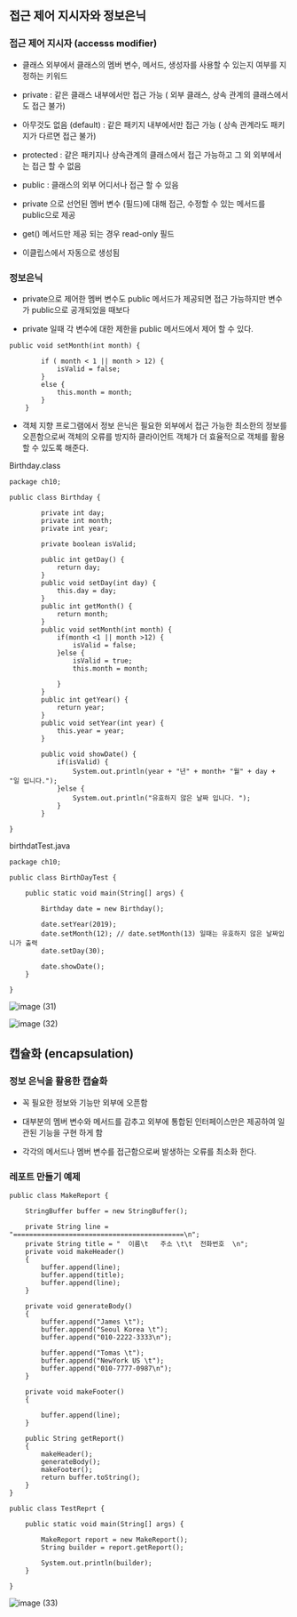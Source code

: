 ## 접근 제어 지시자와 정보은닉

### 접근 제어 지시자 (accesss modifier)

- 클래스 외부에서 클래스의 멤버 변수, 메서드, 생성자를 사용할 수 있는지 여부를 지정하는 키워드

- private : 같은 클래스 내부에서만 접근 가능 ( 외부 클래스, 상속 관계의 클래스에서도 접근 불가)

- 아무것도 없음 (default) : 같은 패키지 내부에서만 접근 가능 ( 상속 관계라도 패키지가 다르면 접근 불가)

- protected : 같은 패키지나 상속관계의 클래스에서 접근 가능하고 그 외 외부에서는 접근 할 수 없음

- public : 클래스의 외부 어디서나 접근 할 수 있음

- private 으로 선언된 멤버 변수 (필드)에 대해 접근, 수정할 수 있는 메서드를 public으로 제공

- get() 메서드만 제공 되는 경우 read-only 필드

- 이클립스에서 자동으로 생성됨

### 정보은닉

- private으로 제어한 멤버 변수도 public 메서드가 제공되면 접근 가능하지만 변수가 public으로 공개되었을 때보다

- private 일때 각 변수에 대한 제한을 public 메서드에서 제어 할 수 있다.

```
public void setMonth(int month) {

		if ( month < 1 || month > 12) {
			isValid = false;
		}
		else {
			this.month = month;
		}
	}
```

- 객체 지향 프로그램에서 정보 은닉은 필요한 외부에서 접근 가능한 최소한의 정보를 오픈함으로써 객체의 오류를 방지하 클라이언트 객체가 더 효율적으로 객체를 활용할 수 있도록 해준다.

Birthday.class
```
package ch10;

public class Birthday {

		private int day;
		private int month;
		private int year;

		private boolean isValid;

		public int getDay() {
			return day;
		}
		public void setDay(int day) {
			this.day = day;
		}
		public int getMonth() {
			return month;
		}
		public void setMonth(int month) {
			if(month <1 || month >12) {
				isValid = false;
			}else {
				isValid = true;
				this.month = month;

			}
		}
		public int getYear() {
			return year;
		}
		public void setYear(int year) {
			this.year = year;
		}

		public void showDate() {
			if(isValid) {
				System.out.println(year + "년" + month+ "월" + day + "일 입니다.");
			}else {
				System.out.println("유효하지 않은 날짜 입니다. ");
			}
		}

}
```

birthdatTest.java
```
package ch10;

public class BirthDayTest {

	public static void main(String[] args) {

		Birthday date = new Birthday();

		date.setYear(2019);
		date.setMonth(12); // date.setMonth(13) 일때는 유효하지 않은 날짜입니가 출력
		date.setDay(30);

		date.showDate();
	}

}
```
![image (31)](https://user-images.githubusercontent.com/105026909/191508009-fa3c2892-058d-492a-b23e-1c6d0b421cc7.png)

![image (32)](https://user-images.githubusercontent.com/105026909/191508036-affeb847-d3be-49b8-ae2a-2e7c2ecdecea.png)

## 캡슐화 (encapsulation)

### 정보 은닉을 활용한 캡슐화

- 꼭 필요한 정보와 기능만 외부에 오픈함

- 대부분의 멤버 변수와 메서드를 감추고 외부에 통합된 인터페이스만은 제공하여 일관된 기능을 구현 하게 함

- 각각의 메서드나 멤버 변수를 접근함으로써 발생하는 오류를 최소화 한다.

### 레포트 만들기 예제

```
public class MakeReport {

	StringBuffer buffer = new StringBuffer();
	
	private String line = "===========================================\n";
	private String title = "  이름\t   주소 \t\t  전화번호  \n";
	private void makeHeader()
	{
		buffer.append(line);
		buffer.append(title);
		buffer.append(line);
	}
	
	private void generateBody()
	{
		buffer.append("James \t");
		buffer.append("Seoul Korea \t");
		buffer.append("010-2222-3333\n");
		
		buffer.append("Tomas \t");
		buffer.append("NewYork US \t");
		buffer.append("010-7777-0987\n");
	}
	
	private void makeFooter()
	{
		
		buffer.append(line);
	}
	
	public String getReport()
	{
		makeHeader();
		generateBody();
		makeFooter();
		return buffer.toString();
	}
}
```
```
public class TestReprt {

	public static void main(String[] args) {

		MakeReport report = new MakeReport();
		String builder = report.getReport();

		System.out.println(builder);
	}

}
```

![image (33)](https://user-images.githubusercontent.com/105026909/191508380-9ae6c831-742e-4571-9d9d-ff9fb0ef5401.png)





